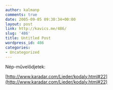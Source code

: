 ```yaml
---
author: kalmanp
comments: true
date: 2005-09-05 09:30:34+00:00
layout: post
link: http://kavics.me/486/
slug: '486'
title: Untitled Post
wordpress_id: 486
categories:
- Uncategorized
---
```


Nép-művelődjetek:




[http://www.karadar.com/Lieder/kodaly.html#22](http://www.karadar.com/Lieder/kodaly.html#22)
